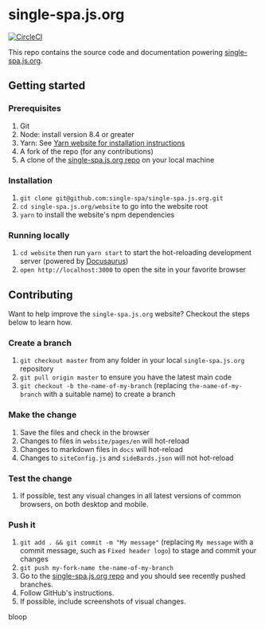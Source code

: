 # single-spa.js.org
[![CircleCI](https://circleci.com/gh/single-spa/single-spa.js.org.svg?style=svg)](https://circleci.com/gh/single-spa/single-spa.js.org)

This repo contains the source code and documentation powering [single-spa.js.org](https://single-spa.js.org).

## Getting started

### Prerequisites

1. Git
1. Node: install version 8.4 or greater
1. Yarn: See [Yarn website for installation instructions](https://yarnpkg.com/lang/en/docs/install/)
1. A fork of the repo (for any contributions)
1. A clone of the [single-spa.js.org repo](https://github.com/single-spa/single-spa.js.org) on your local machine

### Installation

1. `git clone git@github.com:single-spa/single-spa.js.org.git`
1. `cd single-spa.js.org/website` to go into the website root
1. `yarn` to install the website's npm dependencies

### Running locally

1. `cd website` then run `yarn start` to start the hot-reloading development server (powered by [Docusaurus](https://docusaurus.io/))
1. `open http://localhost:3000` to open the site in your favorite browser

## Contributing

Want to help improve the `single-spa.js.org` website? Checkout the steps below to learn how.

### Create a branch

1. `git checkout master` from any folder in your local `single-spa.js.org` repository
1. `git pull origin master` to ensure you have the latest main code
1. `git checkout -b the-name-of-my-branch` (replacing `the-name-of-my-branch` with a suitable name) to create a branch

### Make the change

1. Save the files and check in the browser
  1. Changes to files in `website/pages/en` will hot-reload
  1. Changes to markdown files in `docs` will hot-reload
  1. Changes to `siteConfig.js` and `sideBards.json` will not hot-reload

### Test the change

1. If possible, test any visual changes in all latest versions of common browsers, on both desktop and mobile.

### Push it

1. `git add . && git commit -m "My message"` (replacing `My message` with a commit message, such as `Fixed header logo`) to stage and commit your changes
1. `git push my-fork-name the-name-of-my-branch`
1. Go to the [single-spa.js.org repo](https://github.com/single-spa/single-spa.js.org) and you should see recently pushed branches.
1. Follow GitHub's instructions.
1. If possible, include screenshots of visual changes.


bloop
